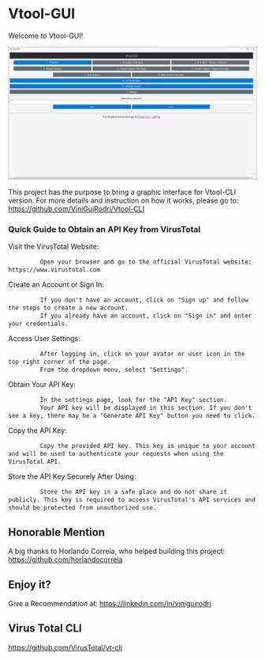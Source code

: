 # Vtool-GUI
Welcome to Vtool-GUI!

<img src="/Vtool-GUI.png" width="1000">

This project has the purpose to bring a graphic interface for Vtool-CLI version. For more details and instruction on how it works, please go to: https://github.com/ViniGuiRodri/Vtool-CLI


### Quick Guide to Obtain an API Key from VirusTotal

Visit the VirusTotal Website:
             
             Open your browser and go to the official VirusTotal website: https://www.virustotal.com

Create an Account or Sign In:
             
             If you don't have an account, click on "Sign up" and follow the steps to create a new account.
             If you already have an account, click on "Sign in" and enter your credentials.

Access User Settings:
             
             After logging in, click on your avatar or user icon in the top right corner of the page.
             From the dropdown menu, select "Settings".

Obtain Your API Key:
             
             In the settings page, look for the "API Key" section.
             Your API key will be displayed in this section. If you don't see a key, there may be a "Generate API Key" button you need to click.

Copy the API Key:
             
             Copy the provided API key. This key is unique to your account and will be used to authenticate your requests when using the VirusTotal API.

Store the API Key Securely After Using:
             
             Store the API key in a safe place and do not share it publicly. This key is required to access VirusTotal's API services and should be protected from unauthorized use.

             
 ## Honorable Mention
 A big thanks to Horlando Correia, who helped building this project: https://github.com/horlandocorreia


## Enjoy it?
Give a Recommendation at: https://linkedin.com/in/viniguirodri


 ## Virus Total CLI
 https://github.com/VirusTotal/vt-cli
